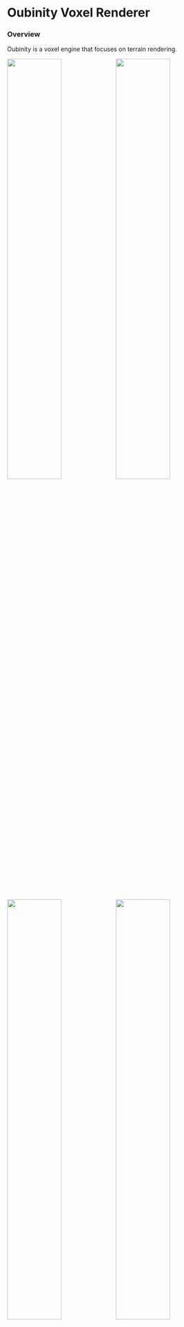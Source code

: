 # Oubinity Voxel Renderer

### Overview
Oubinity is a voxel engine that focuses on terrain rendering.

<div style="">
<img src="https://i.ibb.co/xhzGWyT/scene-1.png" style="width:50%"/><img src="https://i.ibb.co/xD6yFQv/canyon1.png" style="width:50%"/>
<img src="https://i.ibb.co/Cm0gtZq/canyon2.png" style="width:50%"/><img src="https://i.ibb.co/2tDC9hJ/hills.png"   style="width:50%"/>
</div>


### How to build
Build on Linux or Windows using Cmake
```
1. git clone https://github.com/nlins8224/Oubinity.git
2. cmake .  
3. cmake  --build .
4. Navigate to Oubinity/bin
```
Visual studio

### Documentation
A high level overview of architecture and core algorithms and techniques used is is available on wiki: 

### Roadmap




